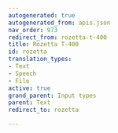 ```yaml
---
autogenerated: true
autogenerated_from: apis.json
nav_order: 973
redirect_from: rozetta-t-400
title: Rozetta T-400
id: rozetta
translation_types:
- Text
- Speech
- File
active: true
grand_parent: Input types
parent: Text
redirect_to: rozetta

---
```



